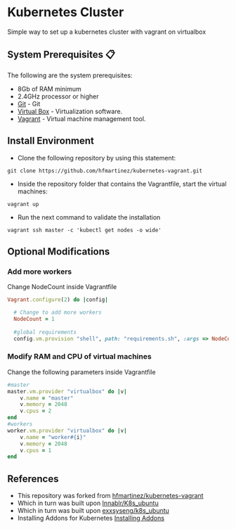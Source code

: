 # Kubernetes Cluster

Simple way to set up a kubernetes cluster with vagrant on virtualbox


## System Prerequisites 📋

The following are the system prerequisites:

* 8Gb of RAM minimum
* 2.4GHz processor or higher
* [Git](https://git-scm.com/downloads) - Git
* [Virtual Box](https://www.virtualbox.org/wiki/Downloads) - Virtualization software.
* [Vagrant](https://www.vagrantup.com/downloads.html) - Virtual machine management tool.

## Install Environment

- Clone the following repository by using this statement:
```
git clone https://github.com/hfmartinez/kubernetes-vagrant.git
```

- Inside the repository folder that contains the Vagrantfile, start the virtual machines: 
```
vagrant up
```

- Run the next command to validate the installation
```
vagrant ssh master -c 'kubectl get nodes -o wide'
```
## Optional Modifications
### Add more workers 
Change NodeCount inside Vagrantfile
```ruby
Vagrant.configure(2) do |config|

  # Change to add more workers
  NodeCount = 1
  
  #global requirements
  config.vm.provision "shell", path: "requirements.sh", :args => NodeCount
```
### Modify RAM and CPU of virtual machines
Change the following parameters inside Vagrantfile
```ruby
#master
master.vm.provider "virtualbox" do |v|
    v.name = "master"
    v.memory = 2048
    v.cpus = 2
end
#workers
worker.vm.provider "virtualbox" do |v|
    v.name = "worker#{i}"
    v.memory = 2048
    v.cpus = 1
end
```
## References
* This repository was forked from [hfmartinez/kubernetes-vagrant](https://github.com/hfmartinez/kubernetes-vagrant)
* Which in turn was built upon [Innablr/K8s_ubuntu](https://github.com/Innablr/k8s_ubuntu)
* Which in turn was built upon [exxsyseng/k8s_ubuntu](https://bitbucket.org/exxsyseng/k8s_ubuntu/src/master/)
* Installing Addons for Kubernetes [Installing Addons](https://kubernetes.io/docs/concepts/cluster-administration/addons/)
